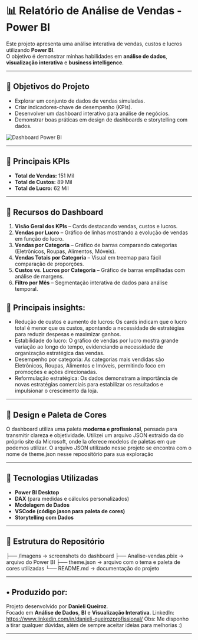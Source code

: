 # 📊 Relatório de Análise de Vendas - Power BI

Este projeto apresenta uma análise interativa de vendas, custos e lucros utilizando **Power BI**.  
O objetivo é demonstrar minhas habilidades em **análise de dados**, **visualização interativa** e **business intelligence**.

---

## 🔹 Objetivos do Projeto
- Explorar um conjunto de dados de vendas simuladas.
- Criar indicadores-chave de desempenho (KPIs).
- Desenvolver um dashboard interativo para análise de negócios.
- Demonstrar boas práticas em design de dashboards e storytelling com dados.

![Dashboard Power BI](images/Relatório_em_png.png)


---

## 🔹 Principais KPIs
- **Total de Vendas:** 151 Mil  
- **Total de Custos:** 89 Mil  
- **Total de Lucro:** 62 Mil  

---

## 🔹 Recursos do Dashboard
1. **Visão Geral dos KPIs** – Cards destacando vendas, custos e lucros. 
2. **Vendas por Lucro** – Gráfico de linhas mostrando a evolução de vendas em função do lucro.  
3. **Vendas por Categoria** – Gráfico de barras comparando categorias (Eletrônicos, Roupas, Alimentos, Móveis).  
4. **Vendas Totais por Categoria** – Visual em treemap para fácil comparação de proporções.  
5. **Custos vs. Lucros por Categoria** – Gráfico de barras empilhadas com análise de margens.  
6. **Filtro por Mês** – Segmentação interativa de dados para análise temporal.

## 🔹 Principais insights:
- Redução de custos e aumento de lucros:
    Os cards indicam que o lucro total é menor que os custos, apontando a necessidade de estratégias para reduzir despesas e maximizar ganhos.
- Estabilidade do lucro:
    O gráfico de vendas por lucro mostra grande variação ao longo do tempo, evidenciando a necessidade de organização estratégica das vendas.
- Desempenho por categoria:
    As categorias mais vendidas são Eletrônicos, Roupas, Alimentos e Imóveis, permitindo foco em promoções e ações direcionadas.
- Reformulação estratégica:
    Os dados demonstram a importância de novas estratégias comerciais para estabilizar os resultados e impulsionar o crescimento da loja.
---

## 🔹 Design e Paleta de Cores
O dashboard utiliza uma paleta **moderna e profissional**, pensada para transmitir clareza e objetividade. Utilizei um arquivo JSON extraido da do próprio site da Microsoft, onde la oferece modelos de paletas em que podemos utilizar.
O arquivo JSON utilizado nesse projeto se encontra com o nome de theme.json nesse repoositório para sua exploração

---

## 🔹 Tecnologias Utilizadas
- **Power BI Desktop**
- **DAX** (para medidas e cálculos personalizados)
- **Modelagem de Dados**
- **VSCode (código jason para paleta de cores)**
- **Storytelling com Dados**

---

## 📂 Estrutura do Repositório
├── /imagens -> screenshots do dashboard
├── Analise-vendas.pbix -> arquivo do Power BI
├── theme.json -> arquivo com o tema e paleta de cores utilizadas
└── README.md -> documentação do projeto


---

## • Produzido por:
Projeto desenvolvido por **Danieli Queiroz**.  
Focado em **Análise de Dados**, **BI** e **Visualização Interativa**.
Linkedln: https://www.linkedin.com/in/danieli-queirozprofissional/
Obs: Me disponho a tirar qualquer dúvidas, além de sempre aceitar ideias para melhorias :)

---




